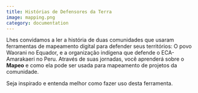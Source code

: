 ```yaml
---
title: Histórias de Defensores da Terra
image: mapping.png
category: documentation
---
```


Lhes convidamos a ler a história de duas comunidades que usaram ferramentas de mapeamento digital para defender seus territórios: O povo Waorani no Equador, e a organização indígena que defende o ECA-Amarakaeri no Peru. Através de suas jornadas, você aprenderá sobre o **Mapeo** e como ela pode ser usada para mapeamento de projetos da comunidade.

Seja inspirado e entenda melhor como fazer uso desta ferramenta.

<app-button :color="true" localurl=":8086/all/https://www.earthdefenderstoolkit.com/community/mapping-waorani-ancestral-lands-in-ecuador/?lang=pt-br" text="História Waorani"></app-button>

<app-button localurl=":8086/all/https://www.earthdefenderstoolkit.com/community/monitoring-the-amarakaeri-communal-reserve-in-peru/?lang=pt-br" text="História ECA-Amarakaeri"></app-button>
